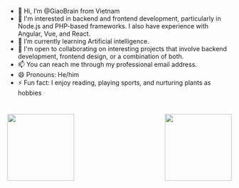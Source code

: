 - 👋 Hi, I’m @GiaoBrain from Vietnam
- 👀  I'm interested in backend and frontend development, particularly in Node.js and PHP-based frameworks. I also have experience with Angular, Vue, and React.
- 🌱 I’m currently learning Artificial intelligence.
- 💞️ I'm open to collaborating on interesting projects that involve backend development, frontend design, or a combination of both.
- 📫 You can reach me through my professional email address.
- 😄 Pronouns: He/him
- ⚡ Fun fact: I enjoy reading, playing sports, and nurturing plants as hobbies

<h1 align="center"></h1>
  <img align="left" height="150px" src="https://github-readme-stats.vercel.app/api?username=giaobrain&show_icons=true&count_private=true&theme=algolia"/>
  <img align="right" height="150px" src="https://github-readme-stats.vercel.app/api/top-langs/?username=giaobrain&layout=compact&theme=algolia&count_private=true" /> 
<img height="150px" />
